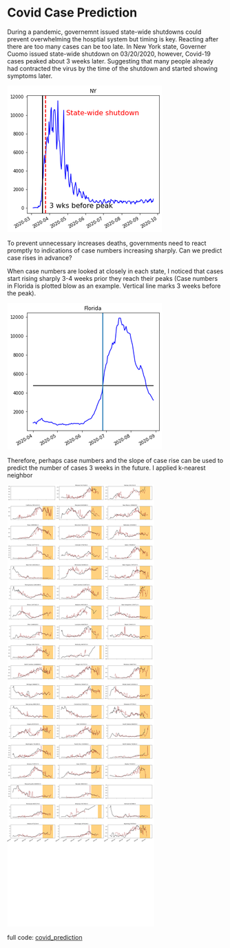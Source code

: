 # Covid Case Prediction

During a pandemic, governemnt issued state-wide shutdowns could prevent overwhelming the hosptial system but timing is key. Reacting after there are too many cases can be too late. In New York state, Governer Cuomo issued state-wide shutdown on 03/20/2020, however, Covid-19 cases peaked about 3 weeks later. Suggesting that many people already had contracted the virus by the time of the shutdown and started showing symptoms later. 

![NY](/images/NY_labeled.png)


To prevent unnecessary increases deaths, governments need to react promptly to indications of case numbers increasing sharply. Can we predict case rises in advance?

When case numbers are looked at closely in each state, I noticed that cases start rising sharply 3-4 weeks prior they reach their peaks (Case numbers in Florida is plotted blow as an example. Vertical line marks 3 weeks before the peak). 

![Florida](/images/Florida.png)

Therefore, perhaps case numbers and the slope of case rise can be used to predict the number of cases 3 weeks in the future. I applied k-nearest neighbor 







![KNNprediction](/images/KNN3wks_beforepeak.png)


full code: [covid_prediction](https://github.com/maayaikeda/covid_case_prediction/blob/master/Covid_case_predictions.ipynb)
